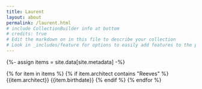```yaml
---
title: Laurent
layout: about
permalink: /laurent.html
# include CollectionBuilder info at bottom
# credits: true
# Edit the markdown on in this file to describe your collection
# Look in _includes/feature for options to easily add features to the page
---
```


{%- assign items = site.data[site.metadata] -%}

{% for item in items %}
{% if item.architect contains "Reeves" %}
{{item.architect}}
{{item.birthdate}}
{% endif %}
{% endfor %}